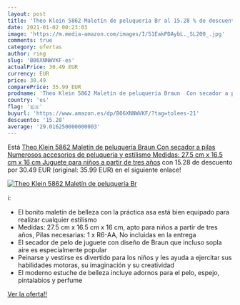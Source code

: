 ```yaml
---
layout: post
title: 'Theo Klein 5862 Maletín de peluquería Br al 15.28 % de descuento'
date: 2021-01-02 00:23:03
image: 'https://m.media-amazon.com/images/I/51EakPDAybL._SL200_.jpg'
comments: true
category: ofertas
author: ring
slug: 'B06XNNWVKF-es'
actualPrice: 30.49 EUR
currency: EUR
price: 30.49
comparePrice: 35.99 EUR
prodname: 'Theo Klein 5862 Maletín de peluquería Braun  Con secador a pilas  Numerosos accesorios de peluquería y estilismo  Medidas: 27.5 cm x 16.5 cm x 16 cm  Juguete para niños a partir de tres años'
country: 'es'
flag: '🇪🇸'
buyurl: 'https://www.amazon.es/dp/B06XNNWVKF/?tag=tolees-21'
descuento: '15.28'
average: '29.016250000000003'
---
```


Está [Theo Klein 5862 Maletín de peluquería Braun  Con secador a pilas  Numerosos accesorios de peluquería y estilismo  Medidas: 27.5 cm x 16.5 cm x 16 cm  Juguete para niños a partir de tres años](https://www.amazon.es/dp/B06XNNWVKF/?tag=tolees-21) con 15.28 de descuento por 30.49 EUR (original: 35.99 EUR) en el siguiente enlace!

[![Theo Klein 5862 Maletín de peluquería Br](https://m.media-amazon.com/images/I/51EakPDAybL._SL200_.jpg)](https://www.amazon.es/dp/B06XNNWVKF/?tag=tolees-21)

ℹ️:

- El bonito maletín de belleza con la práctica asa está bien equipado para realizar cualquier estilismo
- Medidas: 27.5 cm x 16.5 cm x 16 cm, apto para niños a partir de tres años, Pilas necesarias: 1 x R6-AA, No incluidas en la entrega
- El secador de pelo de juguete con diseño de Braun que incluso sopla aire es especialmente popular
- Peinarse y vestirse es divertido para los niños y les ayuda a ejercitar sus habilidades motoras, su imaginación y su creatividad
- El moderno estuche de belleza incluye adornos para el pelo, espejo, pintalabios y perfume

[Ver la oferta!!](https://www.amazon.es/dp/B06XNNWVKF/?tag=tolees-21)
